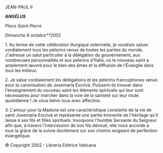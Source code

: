 JEAN-PAUL II

***ANGÉLUS***

*Place Saint-Pierre*

*Dimanche 6 octobre**2002*

1\. Au terme de cette célébration liturgique solennelle, je voudrais saluer cordialement tous les pèlerins venus de toutes les parties du monde. J'adresse un salut particulier à la délégation du gouvernement, aux nombreuses personnalités et aux pèlerins d'Italie, où le nouveau saint a amplement œuvré pour le bien des âmes et la diffusion de l'Évangile dans tous les milieux.

2\. Je salue cordialement les délégations et les pèlerins francophones venus pour la canonisation de Josemaría Escrivá. Puissent-ils trouver dans l'enseignement du nouveau saint les éléments spirituels qui leur sont nécessaires pour marcher dans la voie de la sainteté sur leur route quotidienne ! Je vous bénis tous avec affection.

3\. L'amour pour la Madone est une caractéristique constante de la vie de saint Josemaría Escrivá et représente une partie éminente de l'héritage qu'il laisse à ses fils et filles spirituels. Invoquons l'humble Servante du Seigneur afin que, à travers l'intercession de son fils dévoué, elle nous accorde à tous la grâce de la suivre docilement sur son chemin exigeant de perfection évangélique.

© Copyright 2002 - Libreria Editrice Vaticana